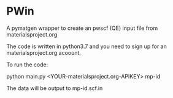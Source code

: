 # PWin
A pymatgen wrapper to create an pwscf (QE) input file from materialsproject.org

The code is written in python3.7 and you need to sign up for an materialsproject.org acoount.

To run the code:

python main.py <YOUR-materialsproject.org-APIKEY> mp-id

The data will be output to mp-id.scf.in

